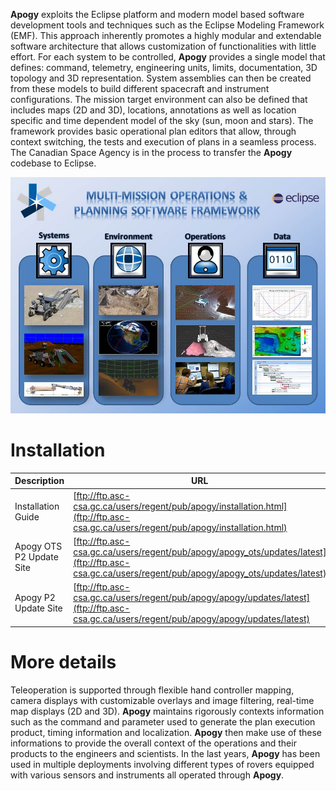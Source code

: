 **Apogy** exploits the Eclipse platform and modern model based software development tools and techniques such as the Eclipse Modeling Framework (EMF). This approach inherently promotes a highly modular and extendable software architecture that allows customization of functionalities with little effort. For each system to be controlled, **Apogy** provides a single model that defines: command, telemetry, engineering units, limits, documentation, 3D topology and 3D representation. System assemblies can then be created from these models to build different spacecraft and instrument configurations. The mission target environment can also be defined that includes maps (2D and 3D), locations, annotations as well as location specific and time dependent model of the sky (sun, moon and stars). The framework provides basic operational plan editors that allow, through context switching, the tests and execution of plans in a seamless process. The Canadian Space Agency is in the process to transfer the **Apogy** codebase to Eclipse.


![Apogy Overview](/doc/org.eclipse.symphony.doc/resources/main/apogy_overview.jpg "Apogy Overview")

# Installation #


Description               | URL
------------------------- | -------------
Installation Guide        | [ftp://ftp.asc-csa.gc.ca/users/regent/pub/apogy/installation.html](ftp://ftp.asc-csa.gc.ca/users/regent/pub/apogy/installation.html)
Apogy OTS P2 Update Site  | [ftp://ftp.asc-csa.gc.ca/users/regent/pub/apogy/apogy_ots/updates/latest](ftp://ftp.asc-csa.gc.ca/users/regent/pub/apogy/apogy_ots/updates/latest)
Apogy P2 Update Site  | [ftp://ftp.asc-csa.gc.ca/users/regent/pub/apogy/apogy/updates/latest](ftp://ftp.asc-csa.gc.ca/users/regent/pub/apogy/apogy/updates/latest)

# More details #
Teleoperation is supported through flexible hand controller mapping, camera displays with customizable overlays and image filtering, real-time map displays (2D and 3D). **Apogy** maintains rigorously contexts information such as the command and parameter used to generate the plan execution product, timing information and localization. **Apogy** then make use of these informations to provide the overall context of the operations and their products to the engineers and scientists. In the last years, **Apogy** has been used in multiple deployments involving different types of rovers equipped with various sensors and instruments all operated through **Apogy**.
